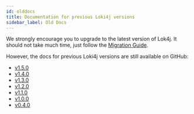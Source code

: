 ```yaml
---
id: olddocs
title: Documentation for previous Loki4j versions
sidebar_label: Old Docs
---
```


We strongly encourage you to upgrade to the latest version of Lok4j.
It should not take much time, just follow the [Migration Guide](migration).

However, the docs for previous Loki4j versions are still available on GitHub:

- [v1.5.0](https://github.com/loki4j/loki-logback-appender/tree/v1.5.0/docs/docus/docs)
- [v1.4.0](https://github.com/loki4j/loki-logback-appender/tree/v1.4.0/docs/docus/docs)
- [v1.3.0](https://github.com/loki4j/loki-logback-appender/tree/v1.3.0/docs/docus/docs)
- [v1.2.0](https://github.com/loki4j/loki-logback-appender/tree/v1.2.0/docs/docus/docs)
- [v1.1.0](https://github.com/loki4j/loki-logback-appender/tree/ce27c319fad9fd5d881339cb6ee774558eb622a8/docs/docus/docs)
- [v1.0.0](https://github.com/loki4j/loki-logback-appender/tree/v1.0.0/docs/docus/docs)
- [v0.4.0](https://github.com/loki4j/loki-logback-appender/tree/v0.4.0/docs/docus/docs)
